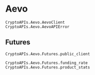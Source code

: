 # Aevo

```@docs
CryptoAPIs.Aevo.AevoClient
CryptoAPIs.Aevo.AevoAPIError
```

## Futures

```@docs
CryptoAPIs.Aevo.Futures.public_client
```

```@docs
CryptoAPIs.Aevo.Futures.funding_rate
CryptoAPIs.Aevo.Futures.product_stats
```
